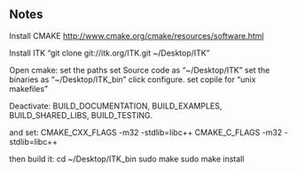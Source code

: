 
Notes
-----

Install CMAKE
http://www.cmake.org/cmake/resources/software.html

Install ITK
“git clone git://itk.org/ITK.git ~/Desktop/ITK”

Open cmake:
set the paths
set Source code as  	“~/Desktop/ITK”
set the binaries as 	“~/Desktop/ITK_bin”
click configure.
set copile for “unix makefiles”

Deactivate:
BUILD_DOCUMENTATION, 
BUILD_EXAMPLES, 
BUILD_SHARED_LIBS,
BUILD_TESTING.

and set:
CMAKE_CXX_FLAGS		-m32 -stdlib=libc++
CMAKE_C_FLAGS		-m32 -stdlib=libc++

then build it:
cd ~/Desktop/ITK_bin
sudo make
sudo make install

